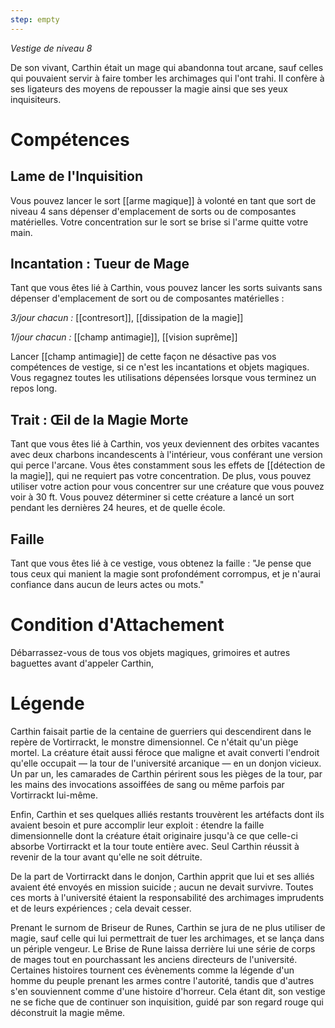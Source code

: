 ```yaml
---
step: empty
---
```

*Vestige de niveau 8*

De son vivant, Carthin était un mage qui abandonna tout arcane, sauf celles qui pouvaient servir à faire tomber les archimages qui l'ont trahi. Il confère à ses ligateurs des moyens de repousser la magie ainsi que ses yeux inquisiteurs.
# Compétences

## Lame de l'Inquisition
Vous pouvez lancer le sort [[arme magique]] à volonté en tant que sort de niveau 4 sans dépenser d'emplacement de sorts ou de composantes matérielles. Votre concentration sur le sort se brise si l'arme quitte votre main.

## Incantation : Tueur de Mage
Tant que vous êtes lié à Carthin, vous pouvez lancer les sorts suivants sans dépenser d'emplacement de sort ou de composantes matérielles : 

*3/jour chacun :* [[contresort]], [[dissipation de la magie]]

*1/jour chacun :* [[champ antimagie]], [[vision suprême]]

Lancer [[champ antimagie]] de cette façon ne désactive pas vos compétences de vestige, si ce n'est les incantations et objets magiques. Vous regagnez toutes les utilisations dépensées lorsque vous terminez un repos long.

## Trait : Œil de la Magie Morte
Tant que vous êtes lié à Carthin, vos yeux deviennent des orbites vacantes avec deux charbons incandescents à l'intérieur, vous conférant une version qui perce l'arcane. Vous êtes constamment sous les effets de [[détection de la magie]], qui ne requiert pas votre concentration. De plus, vous pouvez utiliser votre action pour vous concentrer sur une créature que vous pouvez voir à 30 ft. Vous pouvez déterminer si cette créature a lancé un sort pendant les dernières 24 heures, et de quelle école.

## Faille
Tant que vous êtes lié à ce vestige, vous obtenez la faille : "Je pense que tous ceux qui manient la magie sont profondément corrompus, et je n'aurai confiance dans aucun de leurs actes ou mots."

# Condition d'Attachement
Débarrassez-vous de tous vos objets magiques, grimoires et autres baguettes avant d'appeler Carthin, 

# Légende
Carthin faisait partie de la centaine de guerriers qui descendirent dans le repère de Vortirrackt, le monstre dimensionnel. Ce n'était qu'un piège mortel. La créature était aussi féroce que maligne et avait converti l'endroit qu'elle occupait — la tour de l'université arcanique — en un donjon vicieux. Un par un, les camarades de Carthin périrent sous les pièges de la tour, par les mains des invocations assoiffées de sang ou même parfois par Vortirrackt lui-même.

Enfin, Carthin et ses quelques alliés restants trouvèrent les artéfacts dont ils avaient besoin et pure accomplir leur exploit : étendre la faille dimensionnelle dont la créature était originaire jusqu'à ce que celle-ci absorbe Vortirrackt et la tour toute entière avec. Seul Carthin réussit à revenir de la tour avant qu'elle ne soit détruite.

De la part de Vortirrackt dans le donjon, Carthin apprit que lui et ses alliés avaient été envoyés en mission suicide ; aucun ne devait survivre. Toutes ces morts à l'université étaient la responsabilité des archimages imprudents et de leurs expériences ; cela devait cesser.

Prenant le surnom de Briseur de Runes, Carthin se jura de ne plus utiliser de magie, sauf celle qui lui permettrait de tuer les archimages, et se lança dans un périple vengeur. Le Brise de Rune laissa derrière lui une série de corps de mages tout en pourchassant les anciens directeurs de l'université. Certaines histoires tournent ces évènements comme la légende d'un homme du peuple prenant les armes contre l'autorité, tandis que d'autres s'en souviennent comme d'une histoire d'horreur. Cela étant dit, son vestige ne se fiche que de continuer son inquisition, guidé par son regard rouge qui déconstruit la magie même.